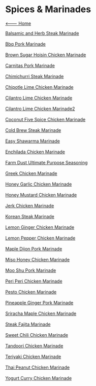 # Spices & Marinades

[<--- Home](../about.md)

[Balsamic and Herb Steak Marinade](./balsamic-and-herb-steak-marinade.md)<br><br>
[Bbq Pork Marinade](./bbq-pork-marinade.md)<br><br>
[Brown Sugar Hoisin Chicken Marinade](./brown-sugar-hoisin-chicken-marinade.md)<br><br>
[Carnitas Pork Marinade](./carnitas-pork-marinade.md)<br><br>
[Chimichurri Steak Marinade](./chimichurri-steak-marinade.md)<br><br>
[Chipotle Lime Chicken Marinade](./chipotle-lime-chicken-marinade.md)<br><br>
[Cilantro Lime Chicken Marinade](./cilantro-lime-chicken-marinade.md)<br><br>
[Cilantro Lime Chicken Marinade2](./cilantro-lime-chicken-marinade2.md)<br><br>
[Coconut Five Spice Chicken Marinade](./coconut-five-spice-chicken-marinade.md)<br><br>
[Cold Brew Steak Marinade](./cold-brew-steak-marinade.md)<br><br>
[Easy Shawarma Marinade](./easy-shawarma-marinade.md)<br><br>
[Enchilada Chicken Marinade](./enchilada-chicken-marinade.md)<br><br>
[Farm Dust Ultimate Purpose Seasoning](./farm-dust-ultimate-purpose-seasoning.md)<br><br>
[Greek Chicken Marinade](./greek-chicken-marinade.md)<br><br>
[Honey Garlic Chicken Marinade](./honey-garlic-chicken-marinade.md)<br><br>
[Honey Mustard Chicken Marinade](./honey-mustard-chicken-marinade.md)<br><br>
[Jerk Chicken Marinade](./jerk-chicken-marinade.md)<br><br>
[Korean Steak Marinade](./korean-steak-marinade.md)<br><br>
[Lemon Ginger Chicken Marinade](./lemon-ginger-chicken-marinade.md)<br><br>
[Lemon Pepper Chicken Marinade](./lemon-pepper-chicken-marinade.md)<br><br>
[Maple Dijon Pork Marinade](./maple-dijon-pork-marinade.md)<br><br>
[Miso Honey Chicken Marinade](./miso-honey-chicken-marinade.md)<br><br>
[Moo Shu Pork Marinade](./moo-shu-pork-marinade.md)<br><br>
[Peri Peri Chicken Marinade](./peri-peri-chicken-marinade.md)<br><br>
[Pesto Chicken Marinade](./pesto-chicken-marinade.md)<br><br>
[Pineapple Ginger Pork Marinade](./pineapple-ginger-pork-marinade.md)<br><br>
[Sriracha Maple Chicken Marinade](./sriracha-maple-chicken-marinade.md)<br><br>
[Steak Fajita Marinade](./steak-fajita-marinade.md)<br><br>
[Sweet Chili Chicken Marinade](./sweet-chili-chicken-marinade.md)<br><br>
[Tandoori Chicken Marinade](./tandoori-chicken-marinade.md)<br><br>
[Teriyaki Chicken Marinade](./teriyaki-chicken-marinade.md)<br><br>
[Thai Peanut Chicken Marinade](./thai-peanut-chicken-marinade.md)<br><br>
[Yogurt Curry Chicken Marinade](./yogurt-curry-chicken-marinade.md)<br><br>
